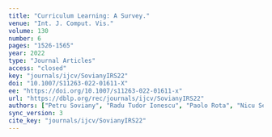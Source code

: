 ```yaml
---
title: "Curriculum Learning: A Survey."
venue: "Int. J. Comput. Vis."
volume: 130
number: 6
pages: "1526-1565"
year: 2022
type: "Journal Articles"
access: "closed"
key: "journals/ijcv/SovianyIRS22"
doi: "10.1007/S11263-022-01611-X"
ee: "https://doi.org/10.1007/s11263-022-01611-x"
url: "https://dblp.org/rec/journals/ijcv/SovianyIRS22"
authors: ["Petru Soviany", "Radu Tudor Ionescu", "Paolo Rota", "Nicu Sebe"]
sync_version: 3
cite_key: "journals/ijcv/SovianyIRS22"
---
```

